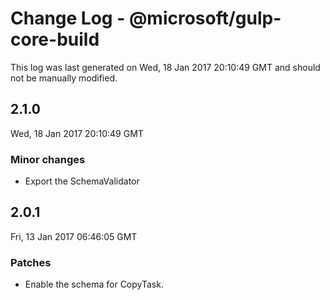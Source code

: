 # Change Log - @microsoft/gulp-core-build

This log was last generated on Wed, 18 Jan 2017 20:10:49 GMT and should not be manually modified.

## 2.1.0
Wed, 18 Jan 2017 20:10:49 GMT

### Minor changes

- Export the SchemaValidator

## 2.0.1
Fri, 13 Jan 2017 06:46:05 GMT

### Patches

- Enable the schema for CopyTask.

